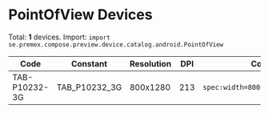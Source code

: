 # PointOfView Devices

Total: **1** devices. Import: `import se.premex.compose.preview.device.catalog.android.PointOfView`

| Code | Constant | Resolution | DPI | Compose Spec | Preview Usage |
|------|----------|------------|-----|-------------|---------------|
| TAB-P10232-3G | TAB_P10232_3G | 800x1280 | 213 | `spec:width=800px,height=1280px,dpi=213` | `@Preview(device = PointOfView.TAB_P10232_3G)` |

<!-- Generated automatically. Do not edit manually. -->
